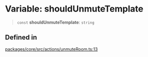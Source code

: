 # Variable: shouldUnmuteTemplate

> `const` **shouldUnmuteTemplate**: `string`

## Defined in

[packages/core/src/actions/unmuteRoom.ts:13](https://github.com/ai16z/eliza/blob/d30d0a6e4929f1f9ad2fee78a425cc005922c069/packages/core/src/actions/unmuteRoom.ts#L13)
